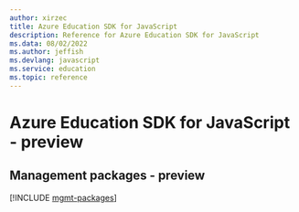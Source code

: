 ```yaml
---
author: xirzec
title: Azure Education SDK for JavaScript
description: Reference for Azure Education SDK for JavaScript
ms.data: 08/02/2022
ms.author: jeffish
ms.devlang: javascript
ms.service: education
ms.topic: reference
---
```

# Azure Education SDK for JavaScript - preview

## Management packages - preview
[!INCLUDE [mgmt-packages](education-mgmt-index.md)]